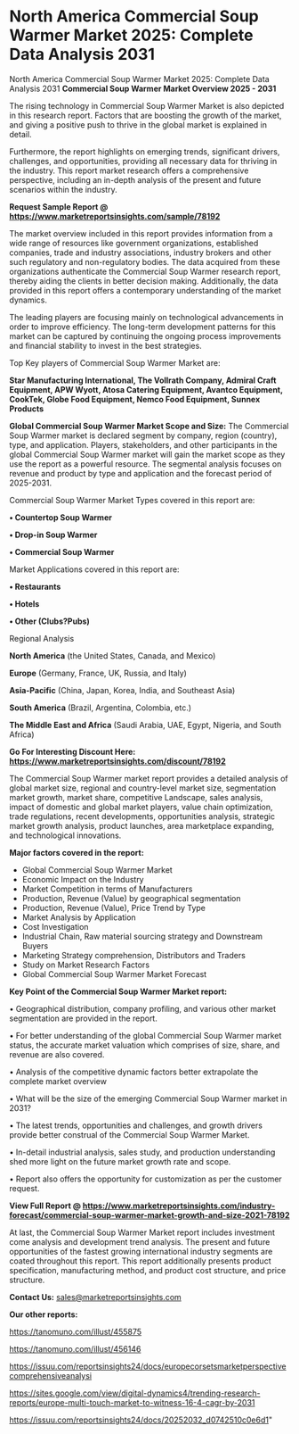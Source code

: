 # North America Commercial Soup Warmer Market 2025: Complete Data Analysis 2031
North America Commercial Soup Warmer Market 2025: Complete Data Analysis 2031
<Strong> Commercial Soup Warmer Market Overview 2025 - 2031</strong>

The rising technology in Commercial Soup Warmer Market is also depicted in this research report. Factors that are boosting the growth of the market, and giving a positive push to thrive in the global market is explained in detail.

Furthermore, the report highlights on emerging trends, significant drivers, challenges, and opportunities, providing all necessary data for thriving in the industry. This report market research offers a comprehensive perspective, including an in-depth analysis of the present and future scenarios within the industry.

<strong>Request Sample Report @ <a href=https://www.marketreportsinsights.com/sample/78192>https://www.marketreportsinsights.com/sample/78192</a></strong>

The market overview included in this report provides information from a wide range of resources like government organizations, established companies, trade and industry associations, industry brokers and other such regulatory and non-regulatory bodies. The data acquired from these organizations authenticate the Commercial Soup Warmer research report, thereby aiding the clients in better decision making. Additionally, the data provided in this report offers a contemporary understanding of the market dynamics.

The leading players are focusing mainly on technological advancements in order to improve efficiency. The long-term development patterns for this market can be captured by continuing the ongoing process improvements and financial stability to invest in the best strategies.

Top Key players of Commercial Soup Warmer Market are:

<strong>Star Manufacturing International, The Vollrath Company, Admiral Craft Equipment, APW Wyott, Atosa Catering Equipment, Avantco Equipment, CookTek, Globe Food Equipment, Nemco Food Equipment, Sunnex Products</strong>

<strong><b>Global Commercial Soup Warmer Market Scope and Size:</b></strong>
The Commercial Soup Warmer market is declared segment by company, region (country), type, and application. Players, stakeholders, and other participants in the global Commercial Soup Warmer market will gain the market scope as they use the report as a powerful resource. The segmental analysis focuses on revenue and product by type and application and the forecast period of 2025-2031.

Commercial Soup Warmer Market Types covered in this report are:

<strong>• Countertop Soup Warmer

• Drop-in Soup Warmer

• Commercial Soup Warmer</strong>

Market Applications covered in this report are:

<strong>• Restaurants

• Hotels

• Other (Clubs?Pubs)</strong> 

Regional Analysis

<strong>North America</strong> (the United States, Canada, and Mexico)

<strong>Europe</strong> (Germany, France, UK, Russia, and Italy)

<strong>Asia-Pacific</strong> (China, Japan, Korea, India, and Southeast Asia)

<strong>South America</strong> (Brazil, Argentina, Colombia, etc.)

<strong>The Middle East and Africa</strong> (Saudi Arabia, UAE, Egypt, Nigeria, and South Africa)

<strong>Go For Interesting Discount Here: <a href=https://www.marketreportsinsights.com/discount/78192>https://www.marketreportsinsights.com/discount/78192</a></strong>

The Commercial Soup Warmer market report provides a detailed analysis of global market size, regional and country-level market size, segmentation market growth, market share, competitive Landscape, sales analysis, impact of domestic and global market players, value chain optimization, trade regulations, recent developments, opportunities analysis, strategic market growth analysis, product launches, area marketplace expanding, and technological innovations.

<strong><b>Major factors covered in the report:</b></strong>
<ul>
  <li>Global Commercial Soup Warmer Market </li>
  <li>Economic Impact on the Industry</li>
  <li>Market Competition in terms of Manufacturers</li>
  <li>Production, Revenue (Value) by geographical segmentation</li>
  <li>Production, Revenue (Value), Price Trend by Type</li>
  <li>Market Analysis by Application</li>
  <li>Cost Investigation</li>
  <li>Industrial Chain, Raw material sourcing strategy and Downstream Buyers</li>
  <li>Marketing Strategy comprehension, Distributors and Traders</li>
  <li>Study on Market Research Factors</li>
  <li>Global Commercial Soup Warmer Market Forecast</li>
</ul>

<strong><b>Key Point of the Commercial Soup Warmer Market report:</b></strong>

• Geographical distribution, company profiling, and various other market segmentation are provided in the report.

• For better understanding of the global Commercial Soup Warmer market status, the accurate market valuation which comprises of size, share, and revenue are also covered.

• Analysis of the competitive dynamic factors better extrapolate the complete market overview

• What will be the size of the emerging Commercial Soup Warmer market in 2031?

• The latest trends, opportunities and challenges, and growth drivers provide better construal of the Commercial Soup Warmer Market.

• In-detail industrial analysis, sales study, and production understanding shed more light on the future market growth rate and scope.

• Report also offers the opportunity for customization as per the customer request.

<strong><b>View Full Report @ <a href=https://www.marketreportsinsights.com/industry-forecast/commercial-soup-warmer-market-growth-and-size-2021-78192>https://www.marketreportsinsights.com/industry-forecast/commercial-soup-warmer-market-growth-and-size-2021-78192</a></b></strong>


At last, the Commercial Soup Warmer Market report includes investment come analysis and development trend analysis. The present and future opportunities of the fastest growing international industry segments are coated throughout this report. This report additionally presents product specification, manufacturing method, and product cost structure, and price structure.

<strong>Contact Us:</strong>
sales@marketreportsinsights.com

<strong>Our other reports:</strong>

<a href=https://tanomuno.com/illust/455875>https://tanomuno.com/illust/455875</a>

<a href=https://tanomuno.com/illust/456146>https://tanomuno.com/illust/456146</a>

<a href=https://issuu.com/reportsinsights24/docs/europecorsetsmarketperspectivecomprehensiveanalysi>https://issuu.com/reportsinsights24/docs/europecorsetsmarketperspectivecomprehensiveanalysi</a>

<a href=https://sites.google.com/view/digital-dynamics4/trending-research-reports/europe-multi-touch-market-to-witness-16-4-cagr-by-2031>https://sites.google.com/view/digital-dynamics4/trending-research-reports/europe-multi-touch-market-to-witness-16-4-cagr-by-2031</a>

<a href=https://issuu.com/reportsinsights24/docs/20252032_d0742510c0e6d1>https://issuu.com/reportsinsights24/docs/20252032_d0742510c0e6d1</a>"
